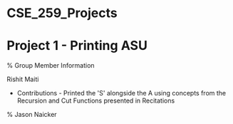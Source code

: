 # CSE_259_Projects
# Project 1 - Printing ASU

% Group Member Information

Rishit Maiti 
  * Contributions - Printed the 'S' alongside the A using concepts from the Recursion and Cut Functions presented in Recitations


% Jason Naicker
